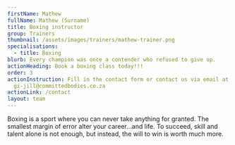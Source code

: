 ```yaml
---
firstName: Mathew
fullName: Mathew (Surname)
title: Boxing instructor
group: Trainers
thumbnail: /assets/images/trainers/mathew-trainer.png
specialisations:
  - title: Boxing
blurb: Every champion was once a contender who refused to give up.
actionHeading: Book a boxing class today!!!
order: 3
actionInstruction: Fill in the contact form or contact us via email at
  gi-jill@committedbodies.co.za
actionLink: /contact
layout: team
---
```

Boxing is a sport where you can never take anything for granted. The smallest margin of error alter your career…and life. To succeed, skill and talent alone is not enough, but instead, the will to win is worth much more.
